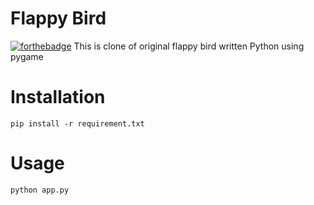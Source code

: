 # Flappy Bird
[![forthebadge](https://forthebadge.com/images/badges/made-with-python.svg)](https://forthebadge.com)
This is clone of original flappy bird written Python using pygame
# Installation
```
pip install -r requirement.txt
```

# Usage
```
python app.py
```
